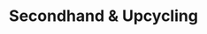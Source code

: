 ---
layout: rubric
title: Secondhand & Upcycling
headline: "Die besten Online-Shops für weiterverwendbare Second-Hand-Waren und ressourcenschonendes Upcycling"
shortDescription: "Die besten Online-Shops für weiterverwendbare Second-Hand-Waren und ressourcenschonendes Upcycling"
description: ""
---